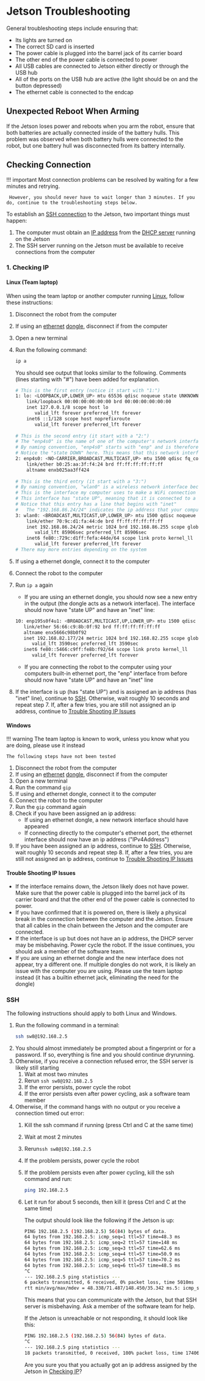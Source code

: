 # Jetson Troubleshooting
General troubleshooting steps include ensuring that:

- Its lights are turned on
- The correct SD card is inserted
- The power cable is plugged into the barrel jack of its carrier board
- The other end of the power cable is connected to power
- All USB cables are connected to Jetson either directly or through the USB hub
- All of the ports on the USB hub are active (the light should be on and the button depressed)
- The ethernet cable is connected to the endcap

## Unexpected Reboot When Arming
If the Jetson loses power and reboots when you arm the robot, ensure that both batteries are actually connected inside of the battery hulls. This problem was observed when both battery hulls were connected to the robot, but one battery hull was disconnected from its battery internally.

## Checking Connection
!!! important
     Most connection problems can be resolved by waiting for a few minutes and retrying.
    
     However, you should never have to wait longer than 3 minutes. If you do, continue to the troubleshooting steps below.

To establish an [SSH connection](https://simple.wikipedia.org/wiki/Secure_Shell) to the Jetson, two important things must happen:

1. The computer must obtain an [IP address](https://simple.wikipedia.org/wiki/IP_address) from the [DHCP server](https://simple.wikipedia.org/wiki/Dynamic_Host_Configuration_Protocol) running on the Jetson
2. The SSH server running on the Jetson must be available to receive connections from the computer

### 1. Checking IP 
#### Linux (Team laptop)
When using the team laptop or another computer running [Linux](https://simple.wikipedia.org/wiki/Linux), follow these instructions:

1. Disconnect the robot from the computer
2. If using an [ethernet](https://simple.wikipedia.org/wiki/Ethernet) [dongle](https://simple.wikipedia.org/wiki/Dongle), disconnect if from the computer
3. Open a new terminal
4. Run the following command:
   ```bash
   ip a
   ```
   You should see output that looks similar to the following. Comments (lines starting with "#") have been added for explanation.
   ```bash
   # This is the first entry (notice it start with "1:")
   1: lo: <LOOPBACK,UP,LOWER_UP> mtu 65536 qdisc noqueue state UNKNOWN group default qlen 1000
       link/loopback 00:00:00:00:00:00 brd 00:00:00:00:00:00
       inet 127.0.0.1/8 scope host lo
          valid_lft forever preferred_lft forever
       inet6 ::1/128 scope host noprefixroute 
          valid_lft forever preferred_lft forever
      
   # This is the second entry (it start with a "2:")
   # The "enp4s0" is the name of one of the computer's network interfaces (https://simple.wikipedia.org/wiki/Network_card)
   # By naming convention, "enp4s0" starts with "enp" and is therefore a wired network interface
   # Notice the "state DOWN" here. This means that this network interface is not connected to anything
   2: enp4s0: <NO-CARRIER,BROADCAST,MULTICAST,UP> mtu 1500 qdisc fq_codel state DOWN group default qlen 1000
       link/ether b0:25:aa:3f:f4:24 brd ff:ff:ff:ff:ff:ff
       altname enxb025aa3ff424
    
   # This is the third entry (it start with a "3:")
   # By naming convention, "wlan0" is a wireless network interface because it starts with "wlan"
   # This is the interface my computer uses to make a WiFi connection
   # This interface has "state UP", meaning that it is connected to a network
   # Notice that this entry has a line that begins with "inet"
   #   The "192.168.86.24/24" indicates the ip address that your computer has on the network
   3: wlan0: <BROADCAST,MULTICAST,UP,LOWER_UP> mtu 1500 qdisc noqueue state UP group default qlen 1000
       link/ether 70:9c:d1:fa:44:de brd ff:ff:ff:ff:ff:ff
       inet 192.168.86.24/24 metric 1024 brd 192.168.86.255 scope global dynamic wlan0
          valid_lft 85906sec preferred_lft 85906sec
       inet6 fe80::729c:d1ff:fefa:44de/64 scope link proto kernel_ll 
          valid_lft forever preferred_lft forever
   # There may more entries depending on the system
   ```

5. If using a ethernet dongle, connect it to the computer
6. Connect the robot to the computer
7. Run `ip a` again
      - If you are using an ethernet dongle, you should now see a new entry in the output (the dongle acts as a network interface). The interface should now have "state UP" and have an "inet" line:
      ```bash
      10: enp195s0f4u1: <BROADCAST,MULTICAST,UP,LOWER_UP> mtu 1500 qdisc fq_codel state UP group default qlen 1000
         link/ether 56:66:c9:8b:0f:92 brd ff:ff:ff:ff:ff:ff
         altname enx5666c98b0f92
         inet 192.168.82.177/24 metric 1024 brd 192.168.82.255 scope global dynamic enp195s0f4u1
            valid_lft 3590sec preferred_lft 3590sec
         inet6 fe80::5466:c9ff:fe8b:f92/64 scope link proto kernel_ll 
            valid_lft forever preferred_lft forever
      ```
      - If you are connecting the robot to the computer using your computers built-in ethernet port, the "enp" interface from before should now have "state UP" and have an "inet" line
8. If the interface is up (has "state UP") and is assigned an ip address (has "inet" line), continue to [SSH](#ssh). Otherwise, wait roughly 10 seconds and repeat step 7. If, after a few tries, you are still not assigned an ip address, continue to [Trouble Shooting IP Issues](#trouble-shooting-ip-issues)

#### Windows
!!! warning
    The team laptop is known to work, unless you know what you are doing, please use it instead
   
    The following steps have not been tested

1. Disconnect the robot from the computer
2. If using an [ethernet](https://simple.wikipedia.org/wiki/Ethernet) [dongle](https://simple.wikipedia.org/wiki/Dongle), disconnect if from the computer
3. Open a new terminal
4. Run the command `gip`
5. If using and ethernet dongle, connect it to the computer
6. Connect the robot to the computer
7. Run the `gip` command again
8. Check if you have been assigned an ip address:
      - If using an ethernet dongle, a new network interface should have appeared
      - If connecting directly to the computer's ethernet port, the ethernet interface should now have an ip address ("IPv4Address") 
9. If you have been assigned an ip address, continue to [SSH](#ssh). Otherwise, wait roughly 10 seconds and repeat step 8. If, after a few tries, you are still not assigned an ip address, continue to [Trouble Shooting IP Issues](#trouble-shooting-ip-issues)

#### Trouble Shooting IP Issues
- If the interface remains down, the Jetson likely does not have power. Make sure that the power cable is plugged into the barrel jack of its carrier board and that the other end of the power cable is connected to power.
- If you have confirmed that it is powered on, there is likely a physical break in the connection between the computer and the Jetson. Ensure that all cables in the chain between the Jetson and the computer are connected.
- If the interface is up but does not have an ip address, the DHCP server may be misbehaving. Power cycle the robot. If the issue continues, you should ask a member of the software team.
- If you are using an ethernet dongle and the new interface does not appear, try a different one. If multiple dongles do not work, it is likely an issue with the computer you are using. Please use the team laptop instead (it has a builtin ethernet jack, eliminating the need for the dongle)

### SSH
The following instructions should apply to both Linux and Windows.

1. Run the following command in a terminal:
   ```bash
   ssh sw8@192.168.2.5
   ```
2. You should almost immediately be prompted about a fingerprint or for a password. If so, everything is fine and you should continue dryrunning.
3. Otherwise, if you receive a connection refused error, the SSH server is likely still starting
   1. Wait at most two minutes
   2. Rerun `ssh sw8@192.168.2.5`
   3. If the error persists, power cycle the robot
   4. If the error persists even after power cycling, ask a software team member
4. Otherwise, if the command hangs with no output or you receive a connection timed out error:
   1. Kill the ssh command if running (press Ctrl and C at the same time)
   2. Wait at most 2 minutes
   3. Rerun`ssh sw8@192.168.2.5`
   4. If the problem persists, power cycle the robot
   5. If the problem persists even after power cycling, kill the ssh command and run:
      ```bash
      ping 192.168.2.5
      ```
   6. Let it run for about 5 seconds, then kill it (press Ctrl and C at the same time)

      The output should look like the following if the Jetson is up:
      ```bash
      PING 192.168.2.5 (192.168.2.5) 56(84) bytes of data.
      64 bytes from 192.168.2.5: icmp_seq=1 ttl=57 time=48.3 ms
      64 bytes from 192.168.2.5: icmp_seq=2 ttl=57 time=148 ms
      64 bytes from 192.168.2.5: icmp_seq=3 ttl=57 time=62.6 ms
      64 bytes from 192.168.2.5: icmp_seq=4 ttl=57 time=50.9 ms
      64 bytes from 192.168.2.5: icmp_seq=5 ttl=57 time=70.2 ms
      64 bytes from 192.168.2.5: icmp_seq=6 ttl=57 time=48.5 ms
      ^C
      --- 192.168.2.5 ping statistics ---
      6 packets transmitted, 6 received, 0% packet loss, time 5010ms
      rtt min/avg/max/mdev = 48.338/71.487/148.450/35.342 ms.5: icmp_seq=6 ttl=57 time=48.5 ms
      ```
      This means that you can communicate with the Jetson, but that SSH server is misbehaving. Ask a member of the software team for help.
      
      If the Jetson is unreachable or not responding, it should look like this:
      ```bash
      PING 192.168.2.5 (192.168.2.5) 56(84) bytes of data.
      ^C
      --- 192.168.2.5 ping statistics ---
      18 packets transmitted, 0 received, 100% packet loss, time 17406ms
      ```
      Are you sure you that you actually got an ip address assigned by the Jetson in [Checking IP](#1-checking-ip)?
